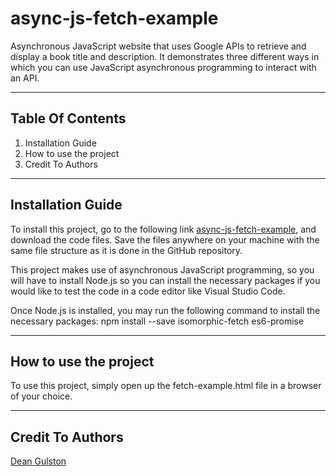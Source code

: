# async-js-fetch-example

Asynchronous JavaScript website that uses Google APIs to retrieve and display a book title and description. It demonstrates three different ways in which you can use JavaScript asynchronous programming to interact with an API.

----------------------------------------------------------------------------------------------------------------------------------------

## Table Of Contents

1. Installation Guide
2. How to use the project
3. Credit To Authors

----------------------------------------------------------------------------------------------------------------------------------------

## Installation Guide

To install this project, go to the following link [async-js-fetch-example](https://github.com/DJGulston/async-js-fetch-example), and download the code files. Save the files anywhere on your machine with the same file structure as it is done in the GitHub repository.

This project makes use of asynchronous JavaScript programming, so you will have to install Node.js so you can install the necessary packages if you would like to test the code in a code editor like Visual Studio Code.

Once Node.js is installed, you may run the following command to install the necessary packages:
npm install --save isomorphic-fetch es6-promise

----------------------------------------------------------------------------------------------------------------------------------------

## How to use the project

To use this project, simply open up the fetch-example.html file in a browser of your choice.

----------------------------------------------------------------------------------------------------------------------------------------

## Credit To Authors

[Dean Gulston](https://github.com/DJGulston)
